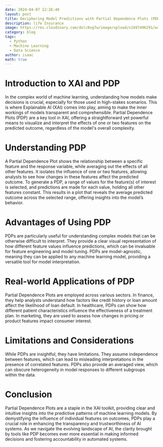 ```yaml
---
date: 2024-04-07 12:26:40
layout: post
title: Deciphering Model Predictions with Partial Dependence Plots (PDP)
description: life Insurance
image: https://res.cloudinary.com/dolc0vg7w/image/upload/v1697496291/waffle/cvw2xf6zmoebdtkgwcb6.png
category: blog
tags:
  - Python
  - Machine Learning
  - Data Science
author: isaac
math: true
---
```


# Introduction to XAI and PDP
In the complex world of machine learning, understanding how models make decisions is crucial, especially for those used in high-stakes scenarios. This is where Explainable AI (XAI) comes into play, aiming to make the inner workings of models transparent and comprehensible. Partial Dependence Plots (PDP) are a key tool in XAI, offering a straightforward yet powerful means to visualize and interpret the effects of one or two features on the predicted outcome, regardless of the model's overall complexity.

# Understanding PDP
A Partial Dependence Plot shows the relationship between a specific feature and the response variable, while averaging out the effects of all other features. It isolates the influence of one or two features, allowing analysts to see how changes in these features affect the predicted outcome. To generate a PDP, a range of values for the feature(s) of interest is selected, and predictions are made for each value, holding all other features constant. This results in a plot that reveals the average predicted outcome across the selected range, offering insights into the model’s behavior.

# Advantages of Using PDP
PDPs are particularly useful for understanding complex models that can be otherwise difficult to interpret. They provide a clear visual representation of how different feature values influence predictions, which can be invaluable for feature engineering and model tuning. PDPs are model-agnostic, meaning they can be applied to any machine learning model, providing a versatile tool for model interpretation.

# Real-world Applications of PDP
Partial Dependence Plots are employed across various sectors. In finance, they help analysts understand how factors like credit history or loan amount affect the likelihood of loan default. In healthcare, PDPs can show how different patient characteristics influence the effectiveness of a treatment plan. In marketing, they are used to assess how changes in pricing or product features impact consumer interest.

# Limitations and Considerations
While PDPs are insightful, they have limitations. They assume independence between features, which can lead to misleading interpretations in the presence of correlated features. PDPs also provide an averaged view, which can obscure heterogeneity in model responses to different subgroups within the data.

# Conclusion
Partial Dependence Plots are a staple in the XAI toolkit, providing clear and intuitive insights into the predictive patterns of machine learning models. By demystifying the influence of individual features on outcomes, PDPs play a crucial role in enhancing the transparency and trustworthiness of AI systems. As we navigate the evolving landscape of AI, the clarity brought by tools like PDP becomes ever more essential in making informed decisions and fostering accountability in automated systems.



